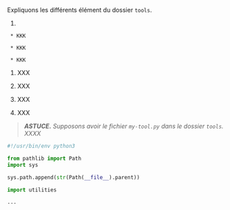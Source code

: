 


Expliquons les différents élément du dossier `tools`.

  1.

     * KKK

     * KKK

     * KKK

  1. XXX

  1. XXX

  1. XXX

  1. XXX


> ***ASTUCE.*** *Supposons avoir le fichier `my-tool.py` dans le dossier `tools`. XXXX*

~~~python
#!/usr/bin/env python3

from pathlib import Path
import sys

sys.path.append(str(Path(__file__).parent))

import utilities

...
~~~
